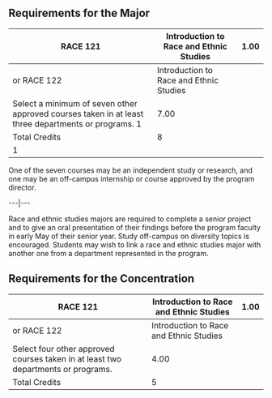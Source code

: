 

##  Requirements for the Major

RACE 121  |  Introduction to Race and Ethnic Studies  |  1.00  
---|---|---  
or RACE 122  |  Introduction to Race and Ethnic Studies  
Select a minimum of seven other approved courses taken in at least three departments or programs.  1  |  7.00  
Total Credits  |  8  
1  |

One of the seven courses may be an independent study or research, and one may be an off-campus internship or course approved by the program director.  
  
---|---  
  
Race and ethnic studies majors are required to complete a senior project and to give an oral presentation of their findings before the program faculty in early May of their senior year. Study off-campus on diversity topics is encouraged. Students may wish to link a race and ethnic studies major with another one from a department represented in the program.

##  Requirements for the Concentration

RACE 121  |  Introduction to Race and Ethnic Studies  |  1.00  
---|---|---  
or RACE 122  |  Introduction to Race and Ethnic Studies  
Select four other approved courses taken in at least two departments or programs.  |  4.00  
Total Credits  |  5

